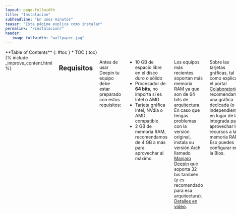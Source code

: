 ```yaml
---
layout: page-fullwidth
title: "Instalación"
subheadline: "En unos minutos"
teaser: "Esta página explica como instalar"
permalink: "/instalacion/"
header:
   image_fullwidth: "wallpaper.jpg"
---
```

<div class="row">
<div class="medium-4 medium-push-8 columns" markdown="1">
<div class="panel radius" markdown="1">
**Table of Contents**
{: #toc }
*  TOC
{:toc}
</div>
</div><!-- /.medium-4.columns -->

<div class="medium-8 medium-pull-4 columns" markdown="1">
{% include _improve_content.html %}

## Requisitos

Antes de usar Deepin tu equipo debe estar preparado con estos requisitos:

* 10 GB de espacio libre en el disco duro o sólido
* Procesador de **64 bits**, no importa si es Intel o AMD
* Tarjeta gráfica Intel, NVdia o AMD compatible
* 2 GB de memoria RAM, recomendamos de 4 GB a más para aprovechar al máximo

Los equipos más recientes soportan más memoria RAM ya que son de 64 bits de arquitectura. En caso que tengas problemas con la versión original, instala su versión Arch llamado [Manjaro Deepin](https://manjaro.org/category/community-editions/deepin/) que soporta 32 bis también (y es recomendado para esa arquitectura). [Detalles en vídeo](https://www.youtube.com/watch?v=jufTUvAOf8k).

Sobre las tarjetas gráficas, tal como explica el portal [Colaboratorio](https://colaboratorio.net/juan/colaboratorio/2017/tarjeta-grafica-comprar-gnulinux/), recomendamos una gráfica dedicada (o independiente) en lugar de la integrada para aprovechar los recursos a la memoria RAM. Eso puedes configurar en la Bios.

## Descarga Deepin

Hay varias maneras de descargar, además del [oficial](https://www.deepin.org/en/download/):

* [En SourceForge](https://sourceforge.net/projects/deepin/)
* [Kernel.org](http://mirrors.kernel.org/deepin-cd/)
* [Empresa en Silicon Valley, EUA](http://mirror1.sjc02.svwh.net/deepin-cd/)
* Otras formas para descargar en [la página Lista de espejos]({{ site.url }}//tips/mirror/).

Torrent:

* [En PCDS, con archivos torrent](http://www.pcds.fi/downloads/iso/debianbased/deepin/about.deepin.debian.html)
* [Linuxtracker.org, para la versión 15.4](http://linuxtracker.org/index.php?page=torrent-details&id=74fcdc5403dce919e83aa7e2c74bca2be12632a4)

Nota: Para la versión Manjaro, no oficial: [Sourcefource](https://sourceforge.net/projects/manjaro-deepin/)

Nota 2: Para descargar vía torrent es necesario un cliente compatible y comprobar la mayor cantidad de semillas, clientes encargadas de distribuir los archivos hacia otros clientes.

## Instalación en limpio

### Preparación

Cuando tengas el archivo ISO, utiliza una aplicación para copiar los archivos al USB o DVD (no CD) con Deepin Boot Maker (obviamente disponible en Deepin Store).
* Asegúrate de ser una unidad flash USB con 4 GB de almacenamiento mínimo o un DVD.
* Alternativamente puedes usar aplicaciones externas como [Rufus](https://rufus.akeo.ie/) o Unetbootin si la aplicación falla.
* Sobre Rufus, puedes usar la aplicación portátil para Windows que pesa unos megabytes.


### Instalación

* Arranca desde el disco o USB
* Sigue las instrucciones
* Para establecer las particiones del disco, realiza una instalación avanzada. No olvides de "/", "/boot", entre otros.
* La instalación demora unos minutos.

Un vídeo explicativo para instalar Deepin cortesía de Salmorejo Geek:

<div class="flex-video">
        <iframe width="1280" height="720" src="//www.youtube.com/embed/A_VM9XSBaus" frameborder="0" allowfullscreen></iframe>
</div>

## Instalación junto a Windows

Si deseas usar Deepin junto a Windows, debes instalar de forma avanzada. Añade particiones "/", "/home" para Deepin y la carpeta de Mis documentos, recomendamos hacer en un disco duro aparte. Además, usa la partición "/boot" para establecer el doble arranque (o dual boot), si tu PC no tiene uno.

Pero al ser complicado y tedioso tener Windows y Deepin en un solo disco duro, intenta instalar Deepin con la aplicación [Deepin Windows Installer](https://www.deepin.org/it/original/deepin-installer/) para Microsoft Windows.

Advertencia: [Revisa la página Dual Boot]({{ site.url }}/manual/dual-boot/) para conocer los riegos que conlleva.

{% include alert success='Quieres mejorar, ¡colabora con nosotros!' %}
{% include _improve_content.html %}

</div><!-- /.medium-8.columns -->
</div><!-- /.row -->
